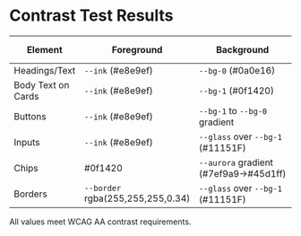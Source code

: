 # Contrast Test Results

| Element         | Foreground | Background           | Contrast Ratio |
|-----------------|------------|----------------------|----------------|
| Headings/Text   | `--ink` (#e8e9ef) | `--bg-0` (#0a0e16) | 15.94 |
| Body Text on Cards | `--ink` (#e8e9ef) | `--bg-1` (#0f1420) | 15.19 |
| Buttons         | `--ink` (#e8e9ef) | `--bg-1` to `--bg-0` gradient | 15.19 |
| Inputs          | `--ink` (#e8e9ef) | `--glass` over `--bg-1` (#11151F) | 15.06 |
| Chips           | #0f1420 | `--aurora` gradient (#7ef9a9→#45d1ff) | 10.35 (min) |
| Borders         | `--border` rgba(255,255,255,0.34) | `--glass` over `--bg-1` (#11151F) | 3.12 |

All values meet WCAG AA contrast requirements.
